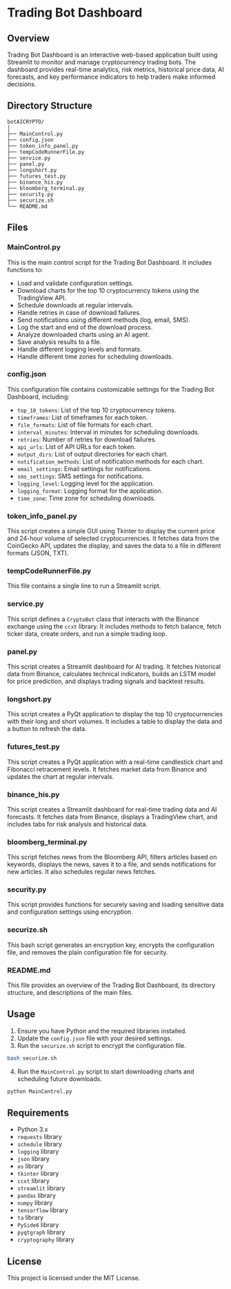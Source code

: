# Trading Bot Dashboard

## Overview

Trading Bot Dashboard is an interactive web-based application built using Streamlit to monitor and manage cryptocurrency trading bots. The dashboard provides real-time analytics, risk metrics, historical price data, AI forecasts, and key performance indicators to help traders make informed decisions.

## Directory Structure

```
botAICRYPTO/
│
├── MainControl.py
├── config.json
├── token_info_panel.py
├── tempCodeRunnerFile.py
├── service.py
├── panel.py
├── longshort.py
├── futures_test.py
├── binance_his.py
├── bloomberg_terminal.py
├── security.py
├── securize.sh
└── README.md
```

## Files

### MainControl.py

This is the main control script for the Trading Bot Dashboard. It includes functions to:

- Load and validate configuration settings.
- Download charts for the top 10 cryptocurrency tokens using the TradingView API.
- Schedule downloads at regular intervals.
- Handle retries in case of download failures.
- Send notifications using different methods (log, email, SMS).
- Log the start and end of the download process.
- Analyze downloaded charts using an AI agent.
- Save analysis results to a file.
- Handle different logging levels and formats.
- Handle different time zones for scheduling downloads.

### config.json

This configuration file contains customizable settings for the Trading Bot Dashboard, including:

- `top_10_tokens`: List of the top 10 cryptocurrency tokens.
- `timeframes`: List of timeframes for each token.
- `file_formats`: List of file formats for each chart.
- `interval_minutes`: Interval in minutes for scheduling downloads.
- `retries`: Number of retries for download failures.
- `api_urls`: List of API URLs for each token.
- `output_dirs`: List of output directories for each chart.
- `notification_methods`: List of notification methods for each chart.
- `email_settings`: Email settings for notifications.
- `sms_settings`: SMS settings for notifications.
- `logging_level`: Logging level for the application.
- `logging_format`: Logging format for the application.
- `time_zone`: Time zone for scheduling downloads.

### token_info_panel.py

This script creates a simple GUI using Tkinter to display the current price and 24-hour volume of selected cryptocurrencies. It fetches data from the CoinGecko API, updates the display, and saves the data to a file in different formats (JSON, TXT).

### tempCodeRunnerFile.py

This file contains a single line to run a Streamlit script.

### service.py

This script defines a `CryptoBot` class that interacts with the Binance exchange using the `ccxt` library. It includes methods to fetch balance, fetch ticker data, create orders, and run a simple trading loop.

### panel.py

This script creates a Streamlit dashboard for AI trading. It fetches historical data from Binance, calculates technical indicators, builds an LSTM model for price prediction, and displays trading signals and backtest results.

### longshort.py

This script creates a PyQt application to display the top 10 cryptocurrencies with their long and short volumes. It includes a table to display the data and a button to refresh the data.

### futures_test.py

This script creates a PyQt application with a real-time candlestick chart and Fibonacci retracement levels. It fetches market data from Binance and updates the chart at regular intervals.

### binance_his.py

This script creates a Streamlit dashboard for real-time trading data and AI forecasts. It fetches data from Binance, displays a TradingView chart, and includes tabs for risk analysis and historical data.

### bloomberg_terminal.py

This script fetches news from the Bloomberg API, filters articles based on keywords, displays the news, saves it to a file, and sends notifications for new articles. It also schedules regular news fetches.

### security.py

This script provides functions for securely saving and loading sensitive data and configuration settings using encryption.

### securize.sh

This bash script generates an encryption key, encrypts the configuration file, and removes the plain configuration file for security.

### README.md

This file provides an overview of the Trading Bot Dashboard, its directory structure, and descriptions of the main files.

## Usage

1. Ensure you have Python and the required libraries installed.
2. Update the `config.json` file with your desired settings.
3. Run the `securize.sh` script to encrypt the configuration file.

```sh
bash securize.sh
```

4. Run the `MainControl.py` script to start downloading charts and scheduling future downloads.

```sh
python MainControl.py
```

## Requirements

- Python 3.x
- `requests` library
- `schedule` library
- `logging` library
- `json` library
- `os` library
- `tkinter` library
- `ccxt` library
- `streamlit` library
- `pandas` library
- `numpy` library
- `tensorflow` library
- `ta` library
- `PySide6` library
- `pyqtgraph` library
- `cryptography` library

## License

This project is licensed under the MIT License.
